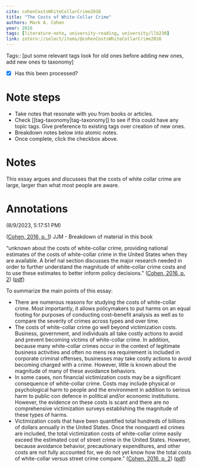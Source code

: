 ```yaml
---
cite: cohenCostsWhiteCollarCrime2016
title: "The Costs of White-Collar Crime"
authors: Mark A. Cohen
year: 2016
tags: [literature-note, university-reading, university/llb230]
link: zotero://select/items/@cohenCostsWhiteCollarCrime2016
---
```


Tags:: [put some relevant tags look for old ones before adding new ones,  add new ones to taxonomy] 

- [x] Has this been processed?

# Note steps
- Take notes that resonate with you from books or articles.
- Check [[tag-taxonomy|tag-taxonomy]] to see if this could have any topic tags. Give preference to existing tags over creation of new ones.
- Breakdown notes below into atomic notes.
- Once complete, click the checkbox above.



# Notes

This essay argues and discusses that the costs of white collar crime are large, larger than what most people are aware.

# Annotations  
(8/9/2023, 5:17:51 PM)

([Cohen, 2016, p. 1](zotero://select/library/items/H25YTBEM)) JJM - Breakdown of material in this book

“unknown about the costs of white-collar crime, providing national estimates of the costs of white-collar crime in the United States when they are available. A brief nal section discusses the major research needed in order to further understand the magnitude of white-collar crime costs and to use these estimates to better inform policy decisions.” ([Cohen, 2016, p. 2](zotero://select/library/items/H25YTBEM)) ([pdf](zotero://open-pdf/library/items/GM2WGDLV?page=2&annotation=S2S8P8W2))

To summarize the main points of this essay: 
- There are numerous reasons for studying the costs of white-collar crime. Most importantly, it allows policymakers to put harms on an equal footing for purposes of conducting cost–benefit analysis as well as to compare the severity of crimes across types and over time. 
- The costs of white-collar crime go well beyond victimization costs. Business, government, and individuals all take costly actions to avoid and prevent becoming victims of white-collar crime. In addition, because many white-collar crimes occur in the context of legitimate business activities and often no mens rea requirement is included in corporate criminal offenses, businesses may take costly actions to avoid becoming charged with a crime. However, little is known about the magnitude of many of these avoidance behaviors. 
- In some cases, non financial victimization costs may be a significant consequence of white-collar crime. Costs may include physical or psychological harm to people and the environment in addition to serious harm to public con defence in political and/or economic institutions. However, the evidence on these costs is scant and there are no comprehensive victimization surveys establishing the magnitude of these types of harms. 
- Victimization costs that have been quantified total hundreds of billions of dollars annually in the United States. Once the nonquanti ed crimes are included, the total victimization costs of white-collar crime easily exceed the estimated cost of street crime in the United States. However, because avoidance behavior, precautionary expenditures, and other costs are not fully accounted for, we do not yet know how the total costs of white-collar versus street crime compare.” ([Cohen, 2016, p. 2](zotero://select/library/items/H25YTBEM)) ([pdf](zotero://open-pdf/library/items/GM2WGDLV?page=2&annotation=N86DFYGY))

